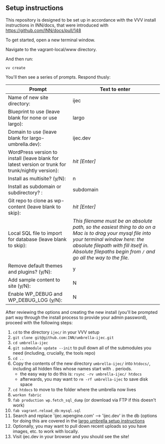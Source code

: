 ## Setup instructions

This repository is designed to be set up in accordance with the VVV install instructions in INN/docs, that were introduced with https://github.com/INN/docs/pull/148

To get started, open a new terminal window.

Navigate to the vagrant-local/www directory.

And then run:

```
vv create
```
You'll then see a series of prompts. Respond thusly:

Prompt | Text to enter 
------------ | -------------
Name of new site directory: | ijec
Blueprint to use (leave blank for none or use largo): | largo
Domain to use (leave blank for largo-umbrella.dev): | ijec.dev
WordPress version to install (leave blank for latest version or trunk for trunk/nightly version): | *hit [Enter]*
Install as multisite? (y/N): | n
Install as subdomain or subdirectory? : | subdomain
Git repo to clone as wp-content (leave blank to skip): | *hit [Enter]*
Local SQL file to import for database (leave blank to skip): | *This filename must be an absolute path, so the easiest thing to do on a Mac is to drag your mysql file into your terminal window here: the absolute filepath with fill itself in. Absolute filepaths begin from `/` and go all the way to the file.*
Remove default themes and plugins? (y/N): | y
Add sample content to site (y/N): | N
Enable WP_DEBUG and WP_DEBUG_LOG (y/N): | N

After reviewing the options and creating the new install (you'll be prompted part way through the install process to provide your admin password), proceed with the following steps:

1. `cd` to the directory `ijec/` in your VVV setup
2. `git clone git@github.com:INN/umbrella-ijec.git`
3. `cd umbrella-ijec`
4. `git submodule update --init` to pull down all of the submodules you need (including, crucially, the tools repo)
5. `cd ..`
6. Copy the contents of the new directory `umbrella-ijec/` into `htdocs/`, including all hidden files whose names start with `.` periods.
	- the easy way to do this is: `rsync -rv umbrella-ijec/ htdocs`
	- afterwards, you may want to `rm -rf umbrella-ijec` to save disk space
7. `cd htdocs` to move to the folder where the umbrella now lives
8. `workon fabric`
9. `fab production wp.fetch_sql_dump` (or download via FTP if this doesn't work)
10. `fab vagrant.reload_db:mysql.sql`
11. Search and replace 'ijec.wpengine.com' --> 'ijec.dev' in the db (options for doing this are covered in the [largo umbrella setup instructions](https://github.com/INN/docs/blob/master/projects/largo/umbrella-setup.md)
12. Optionally, you may want to pull down recent uploads so you have images, etc. to work with locally.
13. Visit ijec.dev in your browser and you should see the site!